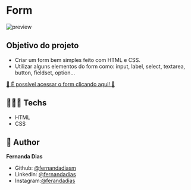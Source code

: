 # Form

![preview](https://user-images.githubusercontent.com/112582162/191140713-da1ead19-0a40-4fe4-a971-56193693b631.png)




## Objetivo do projeto
- Criar um form bem simples feito com HTML e CSS. 
- Utilizar alguns elementos do form como: input, label, select, textarea, button, fieldset, option...


[🔗 É possível acessar o form clicando aqui! 💜](https://fernandadiasm.github.io/form/)


## 👩🏻‍💻 Techs
* HTML
* CSS

## 👤 Author
**Fernanda Dias**

* Github: [@fernandadiasm](https://github.com/fernandadiasm)
* Linkedin: [@fernandadias](https://www.linkedin.com/in/fernandadiasbio/)
* Instagram:[@ferandadias](https://instagram.com/ferandadias)

